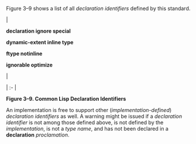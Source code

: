  



Figure 3–9 shows a list of all *declaration identifiers* defined by this standard. 



|<p>**declaration ignore special** </p><p>**dynamic-extent inline type** </p><p>**ftype notinline** </p><p>**ignorable optimize**</p>|

| :- |





**Figure 3–9. Common Lisp Declaration Identifiers**  







An implementation is free to support other (*implementation-defined*) *declaration identifiers* as well. A warning might be issued if a *declaration identifier* is not among those defined above, is not defined by the *implementation*, is not a *type name*, and has not been declared in a **declaration** *proclamation*. 



